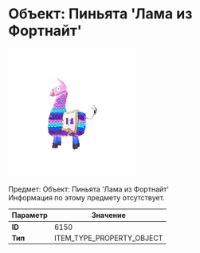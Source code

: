# Объект: Пиньята 'Лама из Фортнайт'

![Item Image](../img/6150.webp?raw=true)

Предмет: Объект: Пиньята 'Лама из Фортнайт'<br>Информация по этому предмету отсутствует.


| Параметр | Значение |
|----------|----------|
| **ID** | 6150 |
| **Тип** | ITEM_TYPE_PROPERTY_OBJECT |

